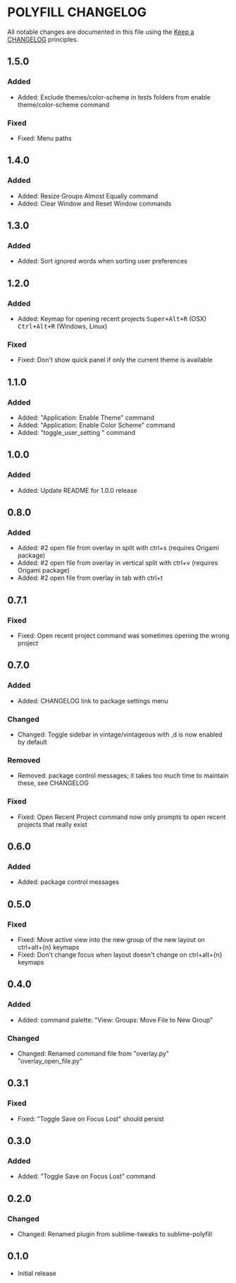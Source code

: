 # POLYFILL CHANGELOG

All notable changes are documented in this file using the [Keep a CHANGELOG](http://keepachangelog.com/) principles.

## 1.5.0

### Added

* Added: Exclude themes/color-scheme in tests folders from enable theme/color-scheme command

### Fixed

* Fixed: Menu paths

## 1.4.0

### Added

* Added: Resize Groups Almost Equally command
* Added: Clear Window and Reset Window commands

## 1.3.0

### Added

* Added: Sort ignored words when sorting user preferences

## 1.2.0

### Added

* Added: Keymap for opening recent projects <kbd>Super+Alt+R</kbd> (OSX) <kbd>Ctrl+Alt+R</kbd> (Windows, Linux)

### Fixed

* Fixed: Don't show quick panel if only the current theme is available

## 1.1.0

### Added

* Added: "Application: Enable Theme" command
* Added: "Application: Enable Color Scheme" command
* Added: "toggle_user_setting <key>" command

## 1.0.0

### Added

* Added: Update README for 1.0.0 release

## 0.8.0

### Added

* Added: #2 open file from overlay in split with ctrl+s (requires Origami package)
* Added: #2 open file from overlay in vertical split with ctrl+v (requires Origami package)
* Added: #2 open file from overlay in tab with ctrl+t

## 0.7.1

### Fixed

* Fixed: Open recent project command was sometimes opening the wrong project

## 0.7.0

### Added

* Added: CHANGELOG link to package settings menu

### Changed

* Changed: Toggle sidebar in vintage/vintageous with ,d is now enabled by default

### Removed

* Removed: package control messages; it takes too much time to maintain these, see CHANGELOG

### Fixed

* Fixed: Open Recent Project command now only prompts to open recent projects that really exist

## 0.6.0

### Added

* Added: package control messages

## 0.5.0

### Fixed

* Fixed: Move active view into the new group of the new layout on ctrl+alt+{n} keymaps
* Fixed: Don't change focus when layout doesn't change on ctrl+alt+{n} keymaps

## 0.4.0

### Added

* Added: command palette: "View: Groups: Move File to New Group"

### Changed

* Changed: Renamed command file from "overlay.py" "overlay_open_file.py"

## 0.3.1

### Fixed

* Fixed: "Toggle Save on Focus Lost" should persist

## 0.3.0

### Added

* Added: "Toggle Save on Focus Lost" command

## 0.2.0

### Changed

* Changed: Renamed plugin from sublime-tweaks to sublime-polyfill

## 0.1.0

* Initial release
